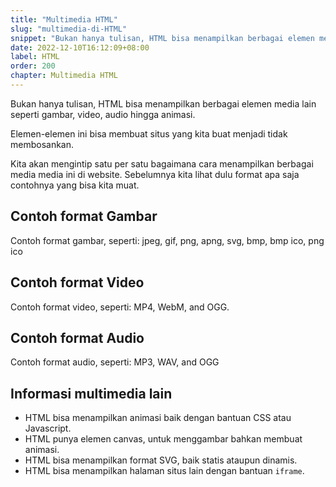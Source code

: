 ```yaml
---
title: "Multimedia HTML"
slug: "multimedia-di-HTML"
snippet: "Bukan hanya tulisan, HTML bisa menampilkan berbagai elemen media lain seperti gambar, video, audio hingga animasi"
date: 2022-12-10T16:12:09+08:00
label: HTML
order: 200
chapter: Multimedia HTML
---
```


Bukan hanya tulisan, HTML bisa menampilkan berbagai elemen media lain seperti gambar, video, audio hingga animasi.

Elemen-elemen ini bisa membuat situs yang kita buat menjadi tidak membosankan.

Kita akan mengintip satu per satu bagaimana cara menampilkan berbagai media media ini di website. Sebelumnya kita lihat dulu format apa saja contohnya yang bisa kita muat.

## Contoh format Gambar
Contoh format gambar, seperti: jpeg, gif, png, apng, svg, bmp, bmp ico, png ico

## Contoh format Video
Contoh format video, seperti: MP4, WebM, and OGG.

## Contoh format Audio
Contoh format audio, seperti: MP3, WAV, and OGG

## Informasi multimedia lain
- HTML bisa menampilkan animasi baik dengan bantuan CSS atau Javascript.
- HTML punya elemen canvas, untuk menggambar bahkan membuat animasi.
- HTML bisa menampilkan format SVG, baik statis ataupun dinamis.
- HTML bisa menampilkan halaman situs lain dengan bantuan `iframe`.